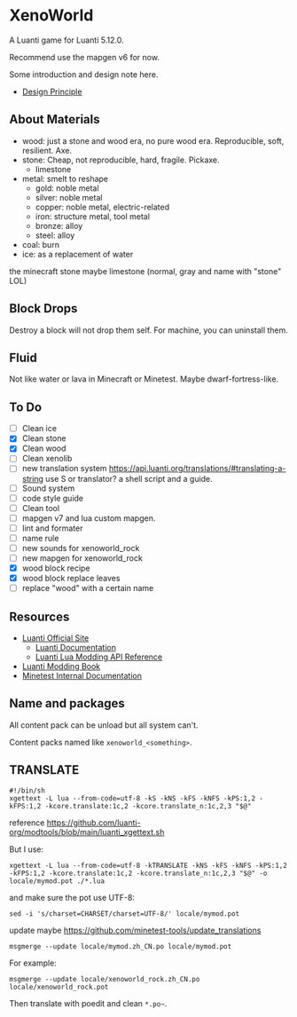 # XenoWorld

A Luanti game for Luanti 5.12.0.

Recommend use the mapgen v6 for now.

Some introduction and design note here.

- [Design Principle](./DesignPrinciple.md)

## About Materials

- wood: just a stone and wood era, no pure wood era. Reproducible, soft, resilient. Axe.
- stone: Cheap, not reproducible, hard, fragile. Pickaxe.
  - limestone
- metal: smelt to reshape
  - gold: noble metal
  - silver: noble metal
  - copper: noble metal, electric-related
  - iron: structure metal, tool metal
  - bronze: alloy
  - steel: alloy
- coal: burn
- ice: as a replacement of water

the minecraft stone maybe limestone (normal, gray and name with "stone" LOL)

## Block Drops

Destroy a block will not drop them self. For machine, you can uninstall them.

## Fluid

Not like water or lava in Minecraft or Minetest. Maybe dwarf-fortress-like.

## To Do

- [ ] Clean ice
- [X] Clean stone
- [X] Clean wood
- [ ] Clean xenolib
- [ ] new translation system <https://api.luanti.org/translations/#translating-a-string> use S or translator? a shell script and a guide.
- [ ] Sound system
- [ ] code style guide
- [ ] Clean tool
- [ ] mapgen v7 and lua custom mapgen.
- [ ] lint and formater
- [ ] name rule
- [ ] new sounds for xenoworld_rock
- [ ] new mapgen for xenoworld_rock
- [X] wood block recipe
- [X] wood block replace leaves
- [ ] replace "wood" with a certain name

## Resources

- [Luanti Official Site](https://www.luanti.org/)
  - [Luanti Documentation](https://docs.luanti.org/)
  - [Luanti Lua Modding API Reference](https://api.luanti.org/)
- [Luanti Modding Book](https://rubenwardy.com/minetest_modding_book/en/index.html)
- [Minetest Internal Documentation](https://doxy.minetest.net/)

## Name and packages

All content pack can be unload but all system can't.

Content packs named like `xenoworld_<something>`.

## TRANSLATE

```shell
#!/bin/sh
xgettext -L lua --from-code=utf-8 -kS -kNS -kFS -kNFS -kPS:1,2 -kFPS:1,2 -kcore.translate:1c,2 -kcore.translate_n:1c,2,3 "$@"
```

reference <https://github.com/luanti-org/modtools/blob/main/luanti_xgettext.sh>

But I use:

```shell
xgettext -L lua --from-code=utf-8 -kTRANSLATE -kNS -kFS -kNFS -kPS:1,2 -kFPS:1,2 -kcore.translate:1c,2 -kcore.translate_n:1c,2,3 "$@" -o locale/mymod.pot ./*.lua
```

and make sure the pot use UTF-8:

```shell
sed -i 's/charset=CHARSET/charset=UTF-8/' locale/mymod.pot
```

update maybe <https://github.com/minetest-tools/update_translations>

```shell
msgmerge --update locale/mymod.zh_CN.po locale/mymod.pot
```

For example:

```shell
msgmerge --update locale/xenoworld_rock.zh_CN.po locale/xenoworld_rock.pot
```

Then translate with poedit and clean `*.po~`.
